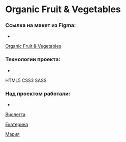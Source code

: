 # Organic Fruit & Vegetables

### Ссылка на макет из Figma:
-
[Organic Fruit & Vegetables](https://www.figma.com/file/YasVj3iKyhlHfL5pob9Pbo/organic-food-%2B-(Copy)?t=ziVN0v2mBLHddWVp-0)

### Технологии проекта:
-
HTML5  CSS3 SASS

### Над проектом работали:
-
[Виолетта](https://github.com/traviare)

[Екатерина](https://github.com/olfeeka)

[Мария](https://github.com/strelnkv)
